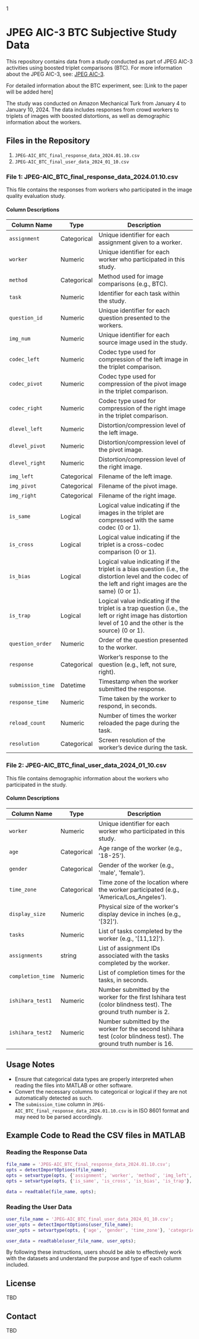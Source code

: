 1

# JPEG AIC-3 BTC Subjective Study Data

This repository contains data from a study conducted as part of JPEG AIC-3 activities using boosted triplet comparisons (BTC). For more information about the JPEG AIC-3, see: [JPEG AIC-3](https://jpeg.org/aic/index.html).

For detailed information about the BTC experiment, see: [Link to the paper will be added here]

The study was conducted on Amazon Mechanical Turk from January 4 to January 10, 2024. The data includes responses from crowd workers to triplets of images with boosted distortions, as well as demographic information about the workers.

## Files in the Repository

1. `JPEG-AIC_BTC_final_response_data_2024.01.10.csv`
2. `JPEG-AIC_BTC_final_user_data_2024_01_10.csv`

### File 1: JPEG-AIC_BTC_final_response_data_2024.01.10.csv

This file contains the responses from workers who participated in the image quality evaluation study.

#### Column Descriptions

| Column Name       | Type        | Description                                                                                                                      |
|-------------------|-------------|-------------------------------------------------------------------------------------------------------------------------------------------------------------|
| `assignment`      | Categorical | Unique identifier for each assignment given to a worker.                                                                                                    |
| `worker`          | Numeric     | Unique identifier for each worker who participated in this study.                                                                                           |
| `method`          | Categorical | Method used for image comparisons (e.g., BTC).                                                                                                              |
| `task`            | Numeric     | Identifier for each task within the study.                                                                                                                  |
| `question_id`     | Numeric     | Unique identifier for each question presented to the workers.                                                                                               |
| `img_num`         | Numeric     | Unique identifier for each source image used in the study.                                                                                                  |
| `codec_left`      | Numeric     | Codec type used for compression of the left image in the triplet comparison.                                                                                |
| `codec_pivot`     | Numeric     | Codec type used for compression of the pivot image in the triplet comparison.                                                                               |
| `codec_right`     | Numeric     | Codec type used for compression of the right image in the triplet comparison.                                                                               |
| `dlevel_left`     | Numeric     | Distortion/compression level of the left image.                                                                                                             |
| `dlevel_pivot`    | Numeric     | Distortion/compression level of the pivot image.                                                                                                            |
| `dlevel_right`    | Numeric     | Distortion/compression level of the right image.                                                                                                            |
| `img_left`        | Categorical | Filename of the left image.                                                                                                                                 |
| `img_pivot`       | Categorical | Filename of the pivot image.                                                                                                                                |
| `img_right`       | Categorical | Filename of the right image.                                                                                                                                |
| `is_same`         | Logical     | Logical value indicating if the images in the triplet are compressed with the same codec (0 or 1).                                                          |
| `is_cross`        | Logical     | Logical value indicating if the triplet is a cross-codec comparison (0 or 1).                                                                               |
| `is_bias`         | Logical     | Logical value indicating if the triplet is a bias question (i.e., the distortion level and the codec of the left and right images are the same) (0 or 1).   |
| `is_trap`         | Logical     | Logical value indicating if the triplet is a trap question (i.e., the left or right image has distortion level of 10 and the other is the source) (0 or 1). |
| `question_order`  | Numeric     | Order of the question presented to the worker.                                                                                                              |
| `response`        | Categorical | Worker’s response to the question (e.g., left, not sure, right).                                                                                            |
| `submission_time` | Datetime    | Timestamp when the worker submitted the response.                                                                                                           |
| `response_time`   | Numeric     | Time taken by the worker to respond, in seconds.                                                                                                            |
| `reload_count`    | Numeric     | Number of times the worker reloaded the page during the task.                                                                                               |
| `resolution`      | Categorical | Screen resolution of the worker’s device during the task.                                                                                                   |

### File 2: JPEG-AIC_BTC_final_user_data_2024_01_10.csv

This file contains demographic information about the workers who participated in the study.

#### Column Descriptions

| Column Name      | Type        | Description                                                                                                          |
|------------------|-------------|----------------------------------------------------------------------------------------------------------------------|
| `worker`         | Numeric     | Unique identifier for each worker who participated in this study.                                                    |
| `age`            | Categorical | Age range of the worker (e.g., '18-25').                                                                             |
| `gender`         | Categorical | Gender of the worker (e.g., 'male', 'female').                                                                       |
| `time_zone`      | Categorical | Time zone of the location where the worker participated (e.g., 'America/Los_Angeles').                               |
| `display_size`   | Numeric     | Physical size of the worker's display device in inches (e.g., '[32]').                                               |
| `tasks`          | Numeric     | List of tasks completed by the worker (e.g., '[11,12]').                                                             |
| `assignments`    | string      | List of assignment IDs associated with the tasks completed by the worker.                                            |
| `completion_time`| Numeric     | List of completion times for the tasks, in seconds.                                                                  |
| `ishihara_test1` | Numeric     | Number submitted by the worker for the first Ishihara test (color blindness test). The ground truth number is 2.     |
| `ishihara_test2` | Numeric     | Number submitted by the worker for the second Ishihara test (color blindness test). The ground truth number is 16.   |

## Usage Notes

- Ensure that categorical data types are properly interpreted when reading the files into MATLAB or other software.
- Convert the necessary columns to categorical or logical if they are not automatically detected as such.
- The `submission_time` column in `JPEG-AIC_BTC_final_response_data_2024.01.10.csv` is in ISO 8601 format and may need to be parsed accordingly.

## Example Code to Read the CSV files in MATLAB

### Reading the Response Data

```matlab
file_name = 'JPEG-AIC_BTC_final_response_data_2024.01.10.csv';
opts = detectImportOptions(file_name);
opts = setvartype(opts, {'assignment', 'worker', 'method', 'img_left', 'img_pivot', 'img_right', 'response', 'resolution'}, 'categorical');
opts = setvartype(opts, {'is_same', 'is_cross', 'is_bias', 'is_trap'}, 'logical');

data = readtable(file_name, opts);
```

### Reading the User Data

```matlab
user_file_name = 'JPEG-AIC_BTC_final_user_data_2024_01_10.csv';
user_opts = detectImportOptions(user_file_name);
user_opts = setvartype(opts, {'age', 'gender', 'time_zone'}, 'categorical');

user_data = readtable(user_file_name, user_opts);
```

By following these instructions, users should be able to effectively work with the datasets and understand the purpose and type of each column included.

## License

TBD

## Contact

TBD
